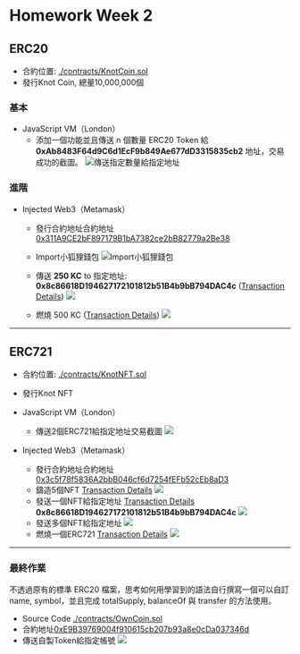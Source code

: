 # Homework Week 2

## ERC20

+ 合約位置: [./contracts/KnotCoin.sol](./contracts/KnotCoin.sol)
+ 發行Knot Coin, 總量10,000,000個

### 基本
+ JavaScript VM（London）
    - 添加一個功能並且傳送 n 個數量 ERC20 Token 給 **0xAb8483F64d9C6d1EcF9b849Ae677dD3315835cb2** 地址，交易成功的截圖。
     ![傳送指定數量給指定地址](./Snapshots/KC%20Token%20to%200xAb8483F64d9C6d1EcF9b849Ae677dD3315835cb2.png) 

### 進階

+  Injected Web3（Metamask）
    - 發行合約地址合約地址 [0x311A9CE2bF897179B1bA7382ce2bB82779a2Be38](https://rinkeby.etherscan.io/address/0x311A9CE2bF897179B1bA7382ce2bB82779a2Be38)
    
    - Import小狐狸錢包
        ![Import小狐狸錢包](./Snapshots/Snip20220520_33.png) 

    - 傳送 **250 KC** to 指定地址: **0x8c86618D194627172101812b51B4b9bB794DAC4c** ([Transaction Details](https://rinkeby.etherscan.io/tx/0x9dedb37f27f864d930e3e26220128c5f019cb010c528794ca5064cc59b0df4a3)) ![](./Snapshots/Snip20220521_34.png)
     

    - 燃燒 500 KC ([Transaction Details](https://rinkeby.etherscan.io/tx/0x5a69a6768714add4c22e6ae3bc7c499ce85d51c3428b7e3d84cbb93b090cba7f)) ![](./Snapshots/Snip20220521_35.png)

---

## ERC721

+ 合約位置: [./contracts/KnotNFT.sol](./contracts/KnotNFT.sol)
+ 發行Knot NFT
+ JavaScript VM（London）
    - 傳送2個ERC721給指定地址交易截圖
     ![](./Snapshots/KNFT%20to%200x3c5f78f5836A2bbB046cf6d7254fEFb52cEb8aD3.png) 

+  Injected Web3（Metamask）
    - 發行合約地址合約地址 [0x3c5f78f5836A2bbB046cf6d7254fEFb52cEb8aD3](https://rinkeby.etherscan.io/address/0x3c5f78f5836A2bbB046cf6d7254fEFb52cEb8aD3)
    - 鑄造5個NFT [Transaction Details](https://rinkeby.etherscan.io/tx/0xa05d7173e81509731ebf268ef80651b27c7d5517c0e4ab0671df1062d4327a8b) ![](./Snapshots/Snip20220521_36.png)
    - 發送一個NFT給指定地址 [Transaction Details](https://rinkeby.etherscan.io/tx/0x0e142782419dc17c34df03fa14dcb40398c5444eb60c733bd798bee8bff86a3e) **0x8c86618D194627172101812b51B4b9bB794DAC4c** ![](./Snapshots/Snip20220521_37.png)
    - 發送多個NFT給指定地址 ![](./Snapshots/Snip20220521_39.png)
    - 燃燒一個ERC721 [Transaction Details](https://rinkeby.etherscan.io/tx/0x32a7735eb0a56c574813fd18e704a35913af2bf5d7e9839fb773d3adc7f88616) ![](./Snapshots/Snip20220521_38.png)

---

### 最終作業

不透過原有的標準 ERC20 檔案，思考如何用學習到的語法自行撰寫一個可以自訂 name, symbol，並且完成 totalSupply, balanceOf 與 transfer 的方法使用。

+ Source Code [./contracts/OwnCoin.sol](./contracts/OwnCoin.sol)
+ 合約地址[0xE9B39769004f910615cb207b93a8e0cDa037346d](https://rinkeby.etherscan.io/address/0xE9B39769004f910615cb207b93a8e0cDa037346d)
+ 傳送自製Token給指定帳號 ![](./Snapshots/Snip20220521_40.png)